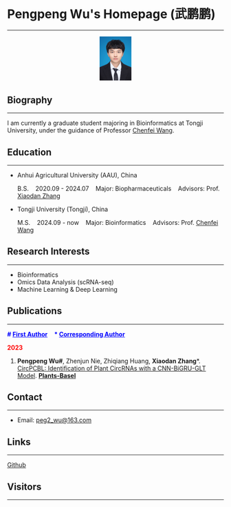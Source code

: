 # Pengpeng Wu's Homepage (武鹏鹏)

---

<div style="text-align: center;">
  <img src="_static/photo.jpg" alt="photo" style="zoom: 10%;">
</div>

## Biography

---

I am currently a graduate student majoring in Bioinformatics at Tongji University, under the guidance of Professor [Chenfei Wang](https://life.tongji.edu.cn/46/27/c12618a149031/page.htm).

## Education

---

- Anhui Agricultural University (AAU), China

  B.S.&nbsp;&nbsp;&nbsp;&nbsp;2020.09 - 2024.07&nbsp;&nbsp;&nbsp;&nbsp;Major: Biopharmaceuticals&nbsp;&nbsp;&nbsp;&nbsp;Advisors: Prof. [Xiaodan Zhang](https://jsxx.ahau.edu.cn/ch/jsxx_show.html?zgh=2004060)

- Tongji University (Tongji), China
  
  M.S.&nbsp;&nbsp;&nbsp;&nbsp;2024.09 - now&nbsp;&nbsp;&nbsp;&nbsp;Major: Bioinformatics&nbsp;&nbsp;&nbsp;&nbsp;Advisors: Prof. [Chenfei Wang](https://life.tongji.edu.cn/46/27/c12618a149031/page.htm)

## Research Interests

---

- Bioinformatics
- Omics Data Analysis (scRNA-seq)
- Machine Learning & Deep Learning

## Publications

---

<b style="color: blue">\# <u>First Author</u></b>&nbsp;&nbsp;&nbsp;&nbsp;<b style="color: blue">\* <u>Corresponding Author</u></b>

<b style="color: red">2023</b>

1. **Pengpeng Wu#**, Zhenjun Nie, Zhiqiang Huang, **Xiaodan Zhang***. [CircPCBL: Identification of Plant CircRNAs with a CNN-BiGRU-GLT Model](https://www.mdpi.com/2223-7747/12/8/1652). **<u>Plants-Basel</u>**

## Contact

---

- Email: peg2_wu@163.com

## Links

---

[Github](https://github.com/Peg-Wu)

## Visitors

---

<script type="text/javascript" id="clstr_globe" src="//clustrmaps.com/globe.js?d=cMuCMHUUQdD6uLRw-SJWj0bBsgXle74QRc_UT2MKMdc&w=250"></script>

